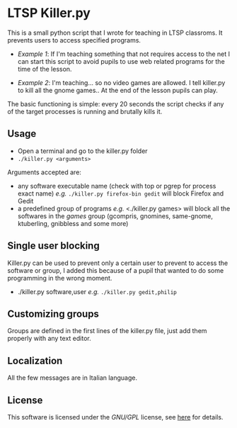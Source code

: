 LTSP Killer.py
===============

This is a small python script that I wrote for teaching in LTSP classroms. It prevents users to access specified programs.

* *Example 1*: If I'm teaching something that not requires access to the net I can start this script to avoid pupils to use web related programs for the time of the lesson. 

* *Example 2*: I'm teaching... so no video games are allowed. I tell killer.py to kill all the gnome games.. At the end of the lesson pupils can play.

The basic functioning is simple: every 20 seconds the script checks if any of the target processes is running and brutally kills it.

Usage
-----

* Open a terminal and go to the killer.py folder
* `./killer.py <arguments>`

Arguments accepted are:

* any software executable name (check with top or pgrep for process exact name) *e.g.* `./killer.py firefox-bin gedit` will block Firefox and Gedit
* a predefined group of programs *e.g.* <./killer.py games> will block all the softwares in the *games* group (gcompris, gnomines, same-gnome, ktuberling, gnibbless and some more)

Single user blocking
--------------------

Killer.py can be used to prevent only a certain user to prevent to access the software or group, I added this because of a pupil that wanted to do some programming in the wrong moment. 

* ./killer.py software,user *e.g.* `./killer.py gedit,philip`

Customizing groups
------------------

Groups are defined in the first lines of the killer.py file, just add them properly with any text editor.


Localization
------------
All the few messages are in Italian language.


License
-------
This software is licensed under the *GNU/GPL* license, see [here](http://www.gnu.org/copyleft/gpl.html) for details.
